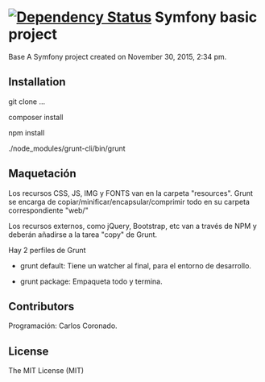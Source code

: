 [![Dependency Status](https://www.versioneye.com/user/projects/565c84391b08f2000c0004a6/badge.svg?style=flat)](https://github.com/carloscmaleno/php-symfony-basic)
Symfony basic project
====
Base 
A Symfony project created on November 30, 2015, 2:34 pm.

## Installation

git clone ...

composer install

npm install

./node_modules/grunt-cli/bin/grunt

## Maquetación

Los recursos CSS, JS, IMG y FONTS van en la carpeta "resources". Grunt se encarga de 
copiar/minificar/encapsular/comprimir todo en su carpeta correspondiente "web/"

Los recursos externos, como jQuery, Bootstrap, etc van a través de NPM y deberán añadirse a la tarea "copy" de Grunt.

Hay 2 perfiles de Grunt

* grunt default: Tiene un watcher al final, para el entorno de desarrollo.

* grunt package: Empaqueta todo y termina.

## Contributors

Programación: Carlos Coronado.

## License
The MIT License (MIT)
